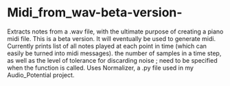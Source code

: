 # Midi_from_wav-beta-version-
Extracts notes from a .wav file, with the ultimate purpose of creating a piano midi file.
This is a beta version. It will eventually be used to generate midi. Currently prints list of all notes played at each point in time (which can easily be turned into midi messages).
the number of samples in a time step, as well as the level of tolerance for discarding noise ; need to be specified when the function is called.
Uses Normalizer, a .py file used in my Audio_Potential project.
